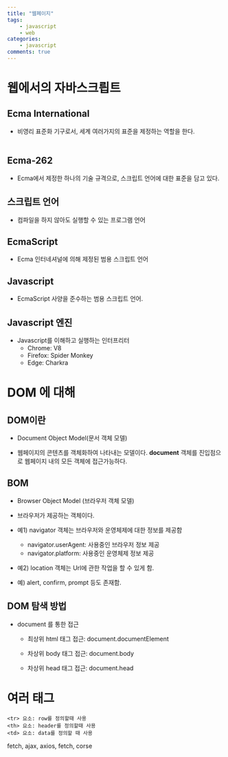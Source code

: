 ```yaml
---
title: "웹페이지"
tags: 
    - javascript
    - web
categories: 
    - javascript
comments: true
---
```


# 웹에서의 자바스크릡트

## Ecma International

- 비영리 표준화 기구로서, 세계 여러가지의 표준을 제정하는 역할을 한다.<br/><br/>

## Ecma-262

- Ecma에서 제정한 하나의 기술 규격으로, 스크립트 언어에 대한 표준을 담고 있다.

## 스크립트 언어

- 컴파일을 하지 않아도 실행할 수 있는 프로그램 언어

## EcmaScript

- Ecma 인터네셔널에 의해 제정된 범용 스크립트 언어

## Javascript

- EcmaScript 사양을 준수하는 범용 스크립트 언어.

## Javascript 엔진

- Javascript를 이해하고 실행하는 인터프리터
    - Chrome: V8
    - Firefox: Spider Monkey
    - Edge: Charkra

# DOM 에 대해

## DOM이란

- Document Object Model(문서 객체 모델)

- 웹페이지의 콘텐츠를 객체화하여 나타내는 모델이다. __document__ 객체를 진입점으로 웹페이지 내의 모든 객체에 접근가능하다.

## BOM

-  Browser Object Model (브라우저 객체 모델)

- 브라우저가 제공하는 객체이다.

- 예1) navigator 객체는 브라우저와 운영체제에 대한 정보를 제공함
    - navigator.userAgent: 사용중인 브라우저 정보 제공
    - navigator.platform: 사용중인 운영체제 정보 제공

- 예2) location 객체는 Url에 관한 작업을 할 수 있게 함.

- 예) alert, confirm, prompt 등도 존재함.

## DOM 탐색 방법

- document 를 통한 접근

    - 최상위 html 태그 접근: document.documentElement

    - 차상위 body 태그 접근: document.body

    - 차상위 head 태그 접근: document.head 


# 여러 태그

    <tr> 요소: row를 정의할때 사용
    <th> 요소: header를 정의할때 사용
    <td> 요소: data를 정의할 때 사용 


fetch, ajax, axios, fetch, corse